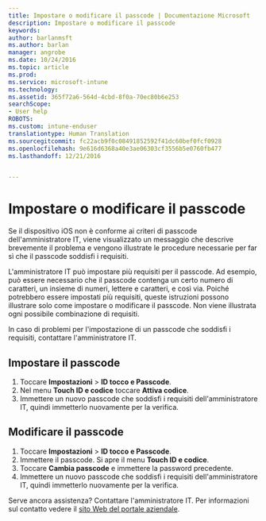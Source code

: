 ```yaml
---
title: Impostare o modificare il passcode | Documentazione Microsoft
description: Impostare o modificare il passcode
keywords: 
author: barlanmsft
ms.author: barlan
manager: angrobe
ms.date: 10/24/2016
ms.topic: article
ms.prod: 
ms.service: microsoft-intune
ms.technology: 
ms.assetid: 365f72a6-564d-4cbd-8f0a-70ec80b6e253
searchScope:
- User help
ROBOTS: 
ms.custom: intune-enduser
translationtype: Human Translation
ms.sourcegitcommit: fc22acb9f0c08491852592f41dc60bef0fcf0928
ms.openlocfilehash: 9e616d6368a40e3ae06303cf3556b5e0760fb477
ms.lasthandoff: 12/21/2016


---
```


# <a name="set-or-change-your-passcode"></a>Impostare o modificare il passcode

Se il dispositivo iOS non è conforme ai criteri di passcode dell'amministratore IT, viene visualizzato un messaggio che descrive brevemente il problema e vengono illustrate le procedure necessarie per far sì che il passcode soddisfi i requisiti.

L'amministratore IT può impostare più requisiti per il passcode. Ad esempio, può essere necessario che il passcode contenga un certo numero di caratteri, un insieme di numeri, lettere e caratteri, e così via. Poiché potrebbero essere impostati più requisiti, queste istruzioni possono illustrare solo come impostare o modificare il passcode. Non viene illustrata ogni possibile combinazione di requisiti.

In caso di problemi per l'impostazione di un passcode che soddisfi i requisiti, contattare l'amministratore IT.

## <a name="set-your-passcode"></a>Impostare il passcode

1. Toccare **Impostazioni** > **ID tocco e Passcode**.
2. Nel menu **Touch ID e codice** toccare **Attiva codice**.
3. Immettere un nuovo passcode che soddisfi i requisiti dell'amministratore IT, quindi immetterlo nuovamente per la verifica.

## <a name="change-your-passcode"></a>Modificare il passcode

1. Toccare **Impostazioni** > **ID tocco e Passcode**.
2. Immettere il passcode. Si apre il menu **Touch ID e codice**.
2. Toccare **Cambia passcode** e immettere la password precedente.
3. Immettere un nuovo passcode che soddisfi i requisiti dell'amministratore IT, quindi immetterlo nuovamente per la verifica.

Serve ancora assistenza? Contattare l'amministratore IT. Per informazioni sul contatto vedere il [sito Web del portale aziendale](http://portal.manage.microsoft.com).

